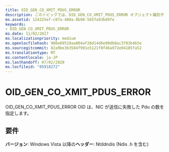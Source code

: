 ```yaml
---
title: OID_GEN_CO_XMIT_PDUS_ERROR
description: このトピックでは、OID_GEN_CO_XMIT_PDUS_ERROR オブジェクト識別子 (OID) について説明します。
ms.assetid: 124325ef-c07a-408a-8b98-5b5fa93bd9fe
keywords:
- OID_GEN_CO_XMIT_PDUS_ERROR
ms.date: 11/02/2017
ms.localizationpriority: medium
ms.openlocfilehash: 908e89518aa004af26d14d6e90db0ac3703b4b5e
ms.sourcegitcommit: 82a9be3b3584f991e5121f8f46a972e04185fa52
ms.translationtype: MT
ms.contentlocale: ja-JP
ms.lasthandoff: 07/02/2020
ms.locfileid: "85918272"
---
```

# <a name="oid_gen_co_xmit_pdus_error"></a>OID_GEN_CO_XMIT_PDUS_ERROR

OID_GEN_CO_XMIT_PDUS_ERROR OID は、NIC が送信に失敗した Pdu の数を指定します。

## <a name="requirements"></a>要件

**バージョン**: Windows Vista 以降の**ヘッダー**: Ntddndis (Ndis .h を含む)

